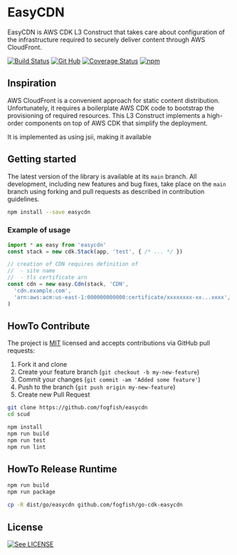 # EasyCDN

EasyCDN is AWS CDK L3 Construct that takes care about configuration of the infrastructure required to securely deliver content through AWS CloudFront.

[![Build Status](https://github.com/fogfish/easycdn/workflows/build/badge.svg)](https://github.com/fogfish/easycdn/actions/)
[![Git Hub](https://img.shields.io/github/last-commit/fogfish/easycdn.svg)](https://github.com/fogfish/easycdn)
[![Coverage Status](https://coveralls.io/repos/github/fogfish/easycdn/badge.svg?branch=main)](https://coveralls.io/github/fogfish/scud?branch=main)
[![npm](https://img.shields.io/npm/v/easycdn)](https://www.npmjs.com/package/easycdn)

## Inspiration

AWS CloudFront is a convenient approach for static content distribution. Unfortunately, it requires a boilerplate AWS CDK code to bootstrap the provisioning of required resources. This L3 Construct implements a high-order components on top of AWS CDK that simplify the deployment.

It is implemented as using jsii, making it available

## Getting started

The latest version of the library is available at its `main` branch. All development, including new features and bug fixes, take place on the `main` branch using forking and pull requests as described in contribution guidelines.

```bash
npm install --save easycdn
```

### Example of usage

```js
import * as easy from 'easycdn'
const stack = new cdk.Stack(app, 'test', { /* ... */ })

// creation of CDN requires definition of
//  - site name
//  - tls certificate arn
const cdn = new easy.Cdn(stack, 'CDN',
  'cdn.example.com',
  'arn:aws:acm:us-east-1:000000000000:certificate/xxxxxxxx-xx...xxxx',
)
```

## HowTo Contribute

The project is [MIT](https://github.com/fogfish/easycdn/blob/master/LICENSE) licensed and accepts contributions via GitHub pull requests:

1. Fork it and clone
2. Create your feature branch (`git checkout -b my-new-feature`)
3. Commit your changes (`git commit -am 'Added some feature'`)
4. Push to the branch (`git push origin my-new-feature`)
5. Create new Pull Request

```bash
git clone https://github.com/fogfish/easycdn
cd scud

npm install
npm run build
npm run test
npm run lint
```

## HowTo Release Runtime

```bash
npm run build
npm run package

cp -R dist/go/easycdn github.com/fogfish/go-cdk-easycdn
```

## License

[![See LICENSE](https://img.shields.io/github/license/fogfish/easycdn.svg?style=for-the-badge)](LICENSE)
